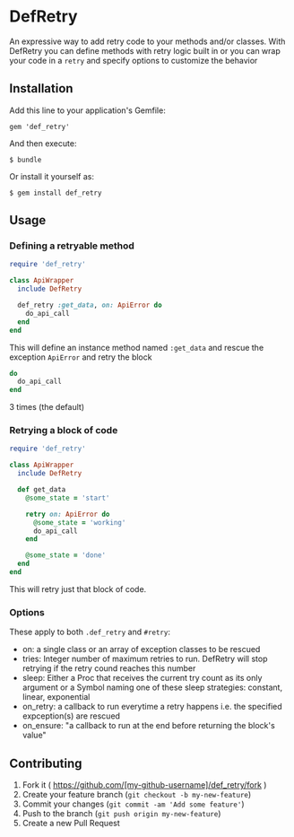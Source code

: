 # DefRetry

An expressive way to add retry code to your methods and/or classes. With DefRetry
you can define methods with retry logic built in or you can wrap your code in a
`retry` and specify options to customize the behavior

## Installation

Add this line to your application's Gemfile:

    gem 'def_retry'

And then execute:

    $ bundle

Or install it yourself as:

    $ gem install def_retry

## Usage

### Defining a retryable method

```ruby
require 'def_retry'

class ApiWrapper
  include DefRetry

  def_retry :get_data, on: ApiError do
    do_api_call
  end
end
```

This will define an instance method named `:get_data` and rescue the exception
`ApiError` and retry the block

```ruby
do
  do_api_call
end
```
3 times (the default)

### Retrying a block of code

```ruby
require 'def_retry'

class ApiWrapper
  include DefRetry

  def get_data
    @some_state = 'start'

    retry on: ApiError do
      @some_state = 'working'
      do_api_call
    end

    @some_state = 'done'
  end
end
```

This will retry just that block of code.

### Options

These apply to both `.def_retry` and `#retry`:
  - on: a single class or an array of exception classes to be rescued
  - tries: Integer number of maximum retries to run. DefRetry will stop retrying if the retry cound reaches this number
  - sleep: Either a Proc that receives the current try count as its only argument or a Symbol naming one of these sleep strategies: constant, linear, exponential
  - on_retry: a callback to run everytime a retry happens i.e. the specified expception(s) are rescued
  - on_ensure: "a callback to run at the end before returning the block's value"

## Contributing

1. Fork it ( https://github.com/[my-github-username]/def_retry/fork )
2. Create your feature branch (`git checkout -b my-new-feature`)
3. Commit your changes (`git commit -am 'Add some feature'`)
4. Push to the branch (`git push origin my-new-feature`)
5. Create a new Pull Request
